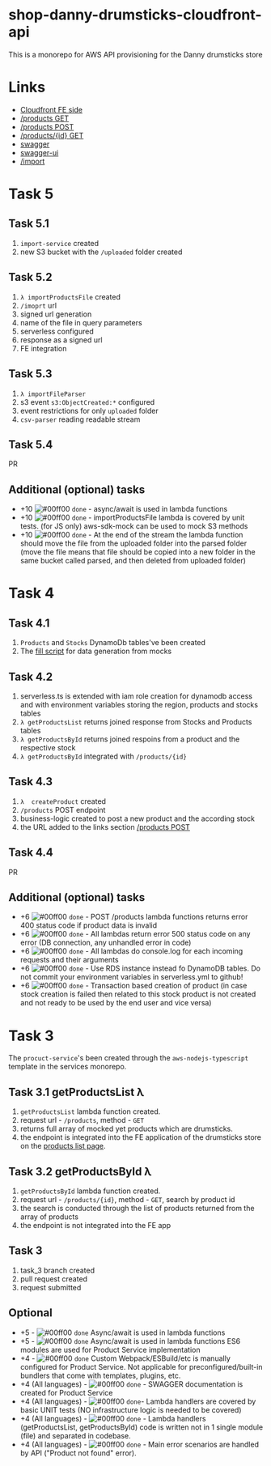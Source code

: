 # shop-danny-drumsticks-cloudfront-api

This is a monorepo for AWS API provisioning for the Danny drumsticks store

# Links

-   [Cloudfront FE side](https://d2d25cyeqtftsg.cloudfront.net/)
-   [/products GET](https://xun888d5wf.execute-api.eu-west-1.amazonaws.com/dev/products)
-   [/products POST](https://xun888d5wf.execute-api.eu-west-1.amazonaws.com/dev/products)
-   [/products/{id} GET](https://xun888d5wf.execute-api.eu-west-1.amazonaws.com/dev/products/m6Gkc19AVw)
-   [swagger](https://eqkv6cw9rf.execute-api.eu-west-1.amazonaws.com/swagger.json)
-   [swagger-ui](https://eqkv6cw9rf.execute-api.eu-west-1.amazonaws.com/swagger)
-   [/import](https://mil2oe0tfc.execute-api.eu-west-1.amazonaws.com/dev)

# Task 5
## Task 5.1
1. `import-service` created
2. new S3 bucket with the `/uploaded` folder created

## Task 5.2
1. `λ importProductsFile` created
2. `/imoprt` url
3. signed url generation
4. name of the file in query parameters
5. serverless configured
6. response as a signed url
7. FE integration

## Task 5.3
1. `λ importFileParser`
2. s3 event `s3:ObjectCreated:*` configured
3. event restrictions for only `uploaded` folder
4. `csv-parser` reading readable stream

## Task 5.4
PR

## Additional (optional) tasks
- +10 ![#00ff00](https://placehold.co/15x15/00ff00/00ff00.png) `done` - async/await is used in lambda functions
- +10 ![#00ff00](https://placehold.co/15x15/00ff00/00ff00.png) `done` - importProductsFile lambda is covered by unit tests. (for JS only) aws-sdk-mock can be used to mock S3 methods
- +10 ![#00ff00](https://placehold.co/15x15/00ff00/00ff00.png) `done` - At the end of the stream the lambda function should move the file from the uploaded folder into the parsed folder (move the file means that file should be copied into a new folder in the same bucket called parsed, and then deleted from uploaded folder)


# Task 4

## Task 4.1
1. `Products` and `Stocks` DynamoDb tables've been created
2. The [fill script](./services/product-service/src/db/dynamodb-fill.mjs) for data generation from mocks

## Task 4.2
1. serverless.ts is extended with iam role creation for dynamodb access and with environment variables storing the region, products and stocks tables
2. `λ getProductsList` returns joined response from Stocks and Products tables
3. `λ getProductsById` returns joined respoins from a product and the respective stock
4. `λ getProductsById` integrated with `/products/{id}`

## Task 4.3
1. `λ  createProduct` created
2. `/products` POST endpoint
3. business-logic created to post a new product and the according stock 
4. the URL added to the links section [/products POST](https://xun888d5wf.execute-api.eu-west-1.amazonaws.com/dev/products)

## Task 4.4
PR 

## Additional (optional) tasks
- +6 ![#00ff00](https://placehold.co/15x15/00ff00/00ff00.png) `done` -  POST /products lambda functions returns error 400 status code if product data is invalid
- +6 ![#00ff00](https://placehold.co/15x15/00ff00/00ff00.png) `done`  - All lambdas return error 500 status code on any error (DB connection, any unhandled error in code)
- +6 ![#00ff00](https://placehold.co/15x15/00ff00/00ff00.png) `done` - All lambdas do console.log for each incoming requests and their arguments
- +6 ![#00ff00](https://placehold.co/15x15/00ff00/00ff00.png) `done` - Use RDS instance instead fo DynamoDB tables. Do not commit your environment variables in serverless.yml to github!
- +6 ![#00ff00](https://placehold.co/15x15/00ff00/00ff00.png) `done` - Transaction based creation of product (in case stock creation is failed then related to this stock product is not created and not ready to be used by the end user and vice versa)

# Task 3

The `procuct-service`'s been created through the `aws-nodejs-typescript` template in the services monorepo.



## Task 3.1 getProductsList λ

1. `getProductsList` lambda function created.
2. request url - `/products`, method - `GET `
3. returns full array of mocked yet products which are drumsticks.
4. the endpoint is integrated into the FE application of the drumsticks store on the [products list page](https://d2d25cyeqtftsg.cloudfront.net/).

## Task 3.2 getProductsById λ

1. `getProductsById` lambda function created.
2. request url - `/products/{id}`, method - `GET`, search by product id
3. the search is conducted through the list of products returned from the array of products
4. the endpoint is not integrated into the FE app

## Task 3

1. task_3 branch created
2. pull request created
3. request submitted

## Optional

-   +5 - ![#00ff00](https://placehold.co/15x15/00ff00/00ff00.png) `done` Async/await is used in lambda functions
-   +5 - ![#00ff00](https://placehold.co/15x15/00ff00/00ff00.png) `done` Async/await is used in lambda functions ES6 modules are used for Product Service implementation
-   +4 - ![#00ff00](https://placehold.co/15x15/00ff00/00ff00.png) `done` Custom Webpack/ESBuild/etc is manually configured for Product Service. Not applicable for preconfigured/built-in bundlers that come with templates, plugins, etc.
-   +4 (All languages) - ![#00ff00](https://placehold.co/15x15/00ff00/00ff00.png) `done` - SWAGGER documentation is created for Product Service
-   +4 (All languages) - ![#00ff00](https://placehold.co/15x15/00ff00/00ff00.png) `done`- Lambda handlers are covered by basic UNIT tests (NO infrastructure logic is needed to be covered)
-   +4 (All languages) - ![#00ff00](https://placehold.co/15x15/00ff00/00ff00.png) `done` - Lambda handlers (getProductsList, getProductsById) code is written not in 1 single module (file) and separated in codebase.
-   +4 (All languages) - ![#00ff00](https://placehold.co/15x15/00ff00/00ff00.png) `done` - Main error scenarios are handled by API ("Product not found" error).
